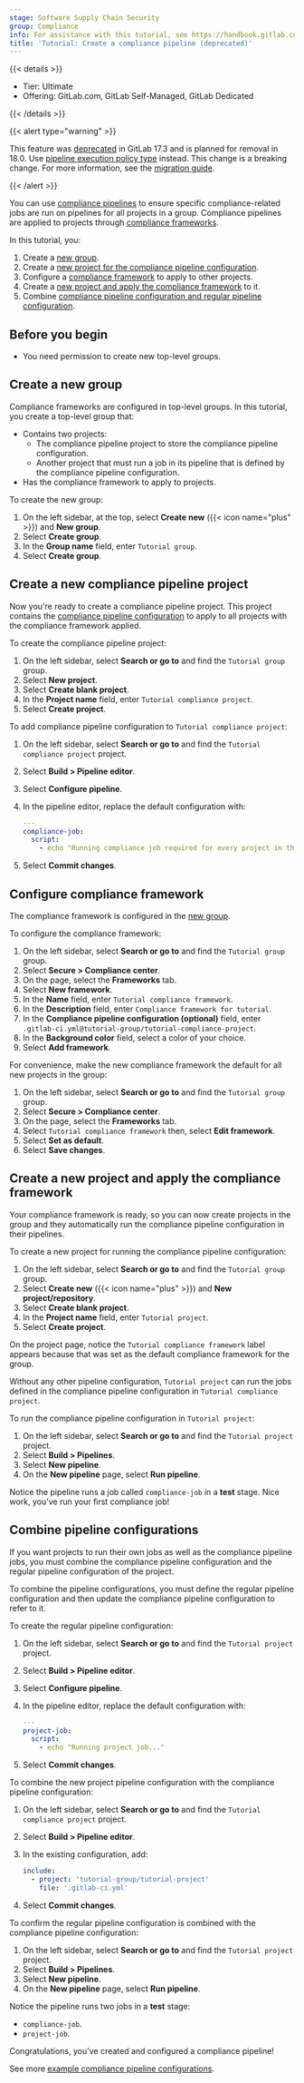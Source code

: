 ```yaml
---
stage: Software Supply Chain Security
group: Compliance
info: For assistance with this tutorial, see https://handbook.gitlab.com/handbook/product/ux/technical-writing/#assignments-to-other-projects-and-subjects.
title: 'Tutorial: Create a compliance pipeline (deprecated)'
---
```


<!--- start_remove The following content will be removed on remove_date: '2025-08-15' -->

{{< details >}}

- Tier: Ultimate
- Offering: GitLab.com, GitLab Self-Managed, GitLab Dedicated

{{< /details >}}

{{< alert type="warning" >}}

This feature was [deprecated](https://gitlab.com/gitlab-org/gitlab/-/merge_requests/159841) in GitLab 17.3
and is planned for removal in 18.0. Use [pipeline execution policy type](../../user/application_security/policies/pipeline_execution_policies.md) instead.
This change is a breaking change. For more information, see the [migration guide](../../user/compliance/compliance_pipelines.md#pipeline-execution-policies-migration).

{{< /alert >}}

<!-- vale gitlab_base.FutureTense = NO -->

You can use [compliance pipelines](../../user/compliance/compliance_pipelines.md) to ensure specific
compliance-related jobs are run on pipelines for all projects in a group. Compliance pipelines are applied
to projects through [compliance frameworks](../../user/compliance/compliance_frameworks/_index.md).

In this tutorial, you:

1. Create a [new group](#create-a-new-group).
1. Create a [new project for the compliance pipeline configuration](#create-a-new-compliance-pipeline-project).
1. Configure a [compliance framework](#configure-compliance-framework) to apply to other projects.
1. Create a [new project and apply the compliance framework](#create-a-new-project-and-apply-the-compliance-framework) to it.
1. Combine [compliance pipeline configuration and regular pipeline configuration](#combine-pipeline-configurations).

## Before you begin

- You need permission to create new top-level groups.

## Create a new group

Compliance frameworks are configured in top-level groups. In this tutorial, you create a top-level group that:

- Contains two projects:
  - The compliance pipeline project to store the compliance pipeline configuration.
  - Another project that must run a job in its pipeline that is defined by the compliance pipeline configuration.
- Has the compliance framework to apply to projects.

To create the new group:

1. On the left sidebar, at the top, select **Create new** ({{< icon name="plus" >}}) and **New group**.
1. Select **Create group**.
1. In the **Group name** field, enter `Tutorial group`.
1. Select **Create group**.

## Create a new compliance pipeline project

Now you're ready to create a compliance pipeline project. This project contains the
[compliance pipeline configuration](../../user/compliance/compliance_pipelines.md#example-configuration) to apply to all
projects with the compliance framework applied.

To create the compliance pipeline project:

1. On the left sidebar, select **Search or go to** and find the `Tutorial group` group.
1. Select **New project**.
1. Select **Create blank project**.
1. In the **Project name** field, enter `Tutorial compliance project`.
1. Select **Create project**.

To add compliance pipeline configuration to `Tutorial compliance project`:

1. On the left sidebar, select **Search or go to** and find the `Tutorial compliance project` project.
1. Select **Build > Pipeline editor**.
1. Select **Configure pipeline**.
1. In the pipeline editor, replace the default configuration with:

   ```yaml
   ---
   compliance-job:
     script:
       - echo "Running compliance job required for every project in this group..."
   ```

1. Select **Commit changes**.

## Configure compliance framework

The compliance framework is configured in the [new group](#create-a-new-group).

To configure the compliance framework:

1. On the left sidebar, select **Search or go to** and find the `Tutorial group` group.
1. Select **Secure > Compliance center**.
1. On the page, select the **Frameworks** tab.
1. Select **New framework**.
1. In the **Name** field, enter `Tutorial compliance framework`.
1. In the **Description** field, enter `Compliance framework for tutorial`.
1. In the **Compliance pipeline configuration (optional)** field, enter
   `.gitlab-ci.yml@tutorial-group/tutorial-compliance-project`.
1. In the **Background color** field, select a color of your choice.
1. Select **Add framework**.

For convenience, make the new compliance framework the default for all new projects in the group:

1. On the left sidebar, select **Search or go to** and find the `Tutorial group` group.
1. Select **Secure > Compliance center**.
1. On the page, select the **Frameworks** tab.
1. Select `Tutorial compliance framework` then, select **Edit framework**.
1. Select **Set as default**.
1. Select **Save changes**.

## Create a new project and apply the compliance framework

Your compliance framework is ready, so you can now create projects in the group and they automatically run the
compliance pipeline configuration in their pipelines.

To create a new project for running the compliance pipeline configuration:

1. On the left sidebar, select **Search or go to** and find the `Tutorial group` group.
1. Select **Create new** ({{< icon name="plus" >}}) and **New project/repository**.
1. Select **Create blank project**.
1. In the **Project name** field, enter `Tutorial project`.
1. Select **Create project**.

On the project page, notice the `Tutorial compliance framework` label appears because that was set as the default
compliance framework for the group.

Without any other pipeline configuration, `Tutorial project` can run the jobs defined in the compliance
pipeline configuration in `Tutorial compliance project`.

To run the compliance pipeline configuration in `Tutorial project`:

1. On the left sidebar, select **Search or go to** and find the `Tutorial project` project.
1. Select **Build > Pipelines**.
1. Select **New pipeline**.
1. On the **New pipeline** page, select **Run pipeline**.

Notice the pipeline runs a job called `compliance-job` in a **test** stage. Nice work, you've run your first compliance
job!

## Combine pipeline configurations

If you want projects to run their own jobs as well as the compliance pipeline jobs, you must combine the compliance
pipeline configuration and the regular pipeline configuration of the project.

To combine the pipeline configurations, you must define the regular pipeline configuration and then update the
compliance pipeline configuration to refer to it.

To create the regular pipeline configuration:

1. On the left sidebar, select **Search or go to** and find the `Tutorial project` project.
1. Select **Build > Pipeline editor**.
1. Select **Configure pipeline**.
1. In the pipeline editor, replace the default configuration with:

   ```yaml
   ---
   project-job:
     script:
       - echo "Running project job..."
   ```

1. Select **Commit changes**.

To combine the new project pipeline configuration with the compliance pipeline configuration:

1. On the left sidebar, select **Search or go to** and find the `Tutorial compliance project` project.
1. Select **Build > Pipeline editor**.
1. In the existing configuration, add:

   ```yaml
   include:
     - project: 'tutorial-group/tutorial-project'
       file: '.gitlab-ci.yml'
    ```

1. Select **Commit changes**.

To confirm the regular pipeline configuration is combined with the compliance pipeline configuration:

1. On the left sidebar, select **Search or go to** and find the `Tutorial project` project.
1. Select **Build > Pipelines**.
1. Select **New pipeline**.
1. On the **New pipeline** page, select **Run pipeline**.

Notice the pipeline runs two jobs in a **test** stage:

- `compliance-job`.
- `project-job`.

Congratulations, you've created and configured a compliance pipeline!

See more [example compliance pipeline configurations](../../user/compliance/compliance_pipelines.md#example-configuration).

<!--- end_remove -->

